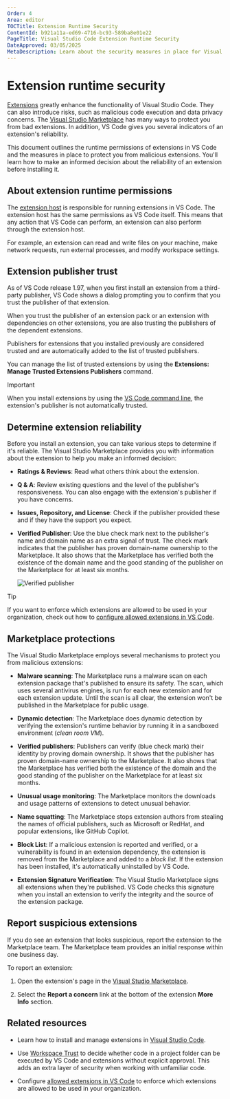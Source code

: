```yaml
---
Order: 4
Area: editor
TOCTitle: Extension Runtime Security
ContentId: b921a11a-ed69-4716-bc93-589ba8e01e22
PageTitle: Visual Studio Code Extension Runtime Security
DateApproved: 03/05/2025
MetaDescription: Learn about the security measures in place for Visual Studio Code extensions, including permissions, user reliability checks, and Marketplace protections.
---
```


# Extension runtime security

[Extensions](/docs/configure/extensions/extension-marketplace.md) greatly enhance the functionality of Visual Studio Code. They can also introduce risks, such as malicious code execution and data privacy concerns. The [Visual Studio Marketplace](https://marketplace.visualstudio.com/vscode) has many ways to protect you from bad extensions. In addition, VS Code gives you several indicators of an extension's reliability.

This document outlines the runtime permissions of extensions in VS Code and the measures in place to protect you from malicious extensions. You'll learn how to make an informed decision about the reliability of an extension before installing it.

## About extension runtime permissions

The [extension host](/api/advanced-topics/extension-host.md) is responsible for running extensions in VS Code. The extension host has the same permissions as VS Code itself. This means that any action that VS Code can perform, an extension can also perform through the extension host.

For example, an extension can read and write files on your machine, make network requests, run external processes, and modify workspace settings.

## Extension publisher trust

As of VS Code release 1.97, when you first install an extension from a third-party publisher, VS Code shows a dialog prompting you to confirm that you trust the publisher of that extension.

When you trust the publisher of an extension pack or an extension with dependencies on other extensions, you are also trusting the publishers of the dependent extensions.

Publishers for extensions that you installed previously are considered trusted and are automatically added to the list of trusted publishers.

You can manage the list of trusted extensions by using the **Extensions: Manage Trusted Extensions Publishers** command.

> [!IMPORTANT]
> When you install extensions by using the [VS Code command line](/docs/configure/command-line.md#working-with-extensions), the extension's publisher is not automatically trusted.

## Determine extension reliability

Before you install an extension, you can take various steps to determine if it's reliable. The Visual Studio Marketplace provides you with information about the extension to help you make an informed decision:

* **Ratings & Reviews**: Read what others think about the extension.

* **Q & A**: Review existing questions and the level of the publisher's responsiveness. You can also engage with the extension's publisher if you have concerns.

* **Issues, Repository, and License**: Check if the publisher provided these and if they have the support you expect.

* **Verified Publisher**: Use the blue check mark next to the publisher's name and domain name as an extra signal of trust. The check mark indicates that the publisher has proven domain-name ownership to the Marketplace. It also shows that the Marketplace has verified both the existence of the domain name and the good standing of the publisher on the Marketplace for at least six months.

    ![Verified publisher](images/extension-marketplace/bluecheck.png)

> [!TIP]
> If you want to enforce which extensions are allowed to be used in your organization, check out how to [configure allowed extensions in VS Code](/docs/setup/enterprise.md#configure-allowed-extensions).

## Marketplace protections

The Visual Studio Marketplace employs several mechanisms to protect you from malicious extensions:

* **Malware scanning**: The Marketplace runs a malware scan on each extension package that's published to ensure its safety. The scan, which uses several antivirus engines, is run for each new extension and for each extension update. Until the scan is all clear, the extension won't be published in the Marketplace for public usage.

* **Dynamic detection**: The Marketplace does dynamic detection by verifying the extension's runtime behavior by running it in a sandboxed environment (_clean room VM_).

* **Verified publishers**: Publishers can verify (blue check mark) their identity by proving domain ownership. It shows that the publisher has proven domain-name ownership to the Marketplace. It also shows that the Marketplace has verified both the existence of the domain and the good standing of the publisher on the Marketplace for at least six months.

* **Unusual usage monitoring**: The Marketplace monitors the downloads and usage patterns of extensions to detect unusual behavior.

* **Name squatting**: The Marketplace stops extension authors from stealing the names of official publishers, such as Microsoft or RedHat, and popular extensions, like GitHub Copilot.

* **Block List**: If a malicious extension is reported and verified, or a vulnerability is found in an extension dependency, the extension is removed from the Marketplace and added to a *block list*. If the extension has been installed, it's automatically uninstalled by VS Code.

* **Extension Signature Verification**: The Visual Studio Marketplace signs all extensions when they're published. VS Code checks this signature when you install an extension to verify the integrity and the source of the extension package.

## Report suspicious extensions

If you do see an extension that looks suspicious, report the extension to the Marketplace team. The Marketplace team provides an initial response within one business day.

To report an extension:

1. Open the extension's page in the [Visual Studio Marketplace](https://marketplace.visualstudio.com/vscode).

1. Select the **Report a concern** link at the bottom of the extension **More Info** section.

## Related resources

* Learn how to install and manage extensions in [Visual Studio Code](/docs/configure/extensions/extension-marketplace.md).

* Use [Workspace Trust](/docs/editor/workspaces/workspace-trust.md) to decide whether code in a project folder can be executed by VS Code and extensions without explicit approval. This adds an extra layer of security when working with unfamiliar code.

* Configure [allowed extensions in VS Code](/docs/setup/enterprise.md#configure-allowed-extensions) to enforce which extensions are allowed to be used in your organization.
